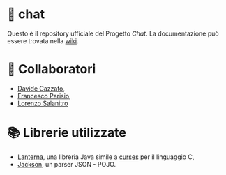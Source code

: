 # 💬 chat
Questo è il repository ufficiale del Progetto *Chat*. 
La documentazione può essere trovata nella [wiki](https://github.com/hotbrightsunshine/chat/wiki).

# 👥 Collaboratori
- [Davide Cazzato](https://github.com/Deivv77),
- [Francesco Parisio](https://github.com/hotbrightsunshine),
- [Lorenzo Salanitro](https://github.com/LorenzoSalanitro)

# 📚 Librerie utilizzate
- [Lanterna](https://github.com/mabe02/lanterna), una libreria Java simile a [curses](https://en.wikipedia.org/wiki/Curses_(programming_library)) per il linguaggio C,
- [Jackson](https://github.com/FasterXML/jackson), un parser JSON - POJO.
